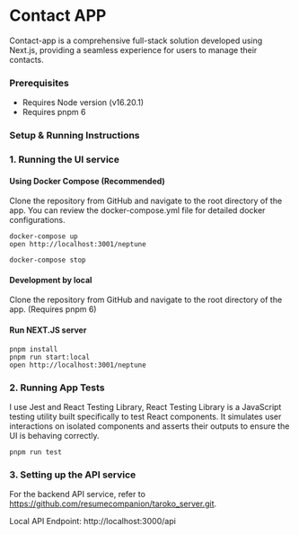 
# Contact APP

Contact-app is a comprehensive full-stack solution developed using Next.js, providing a seamless experience for users to manage their contacts.

### Prerequisites
*  Requires Node version (v16.20.1)
*  Requires pnpm 6


### Setup & Running Instructions

### 1. Running the UI service

  #### Using Docker Compose (Recommended)
  Clone the repository from GitHub and navigate to the root directory of the app.
  You can review the docker-compose.yml file for detailed docker configurations.

  ```
  docker-compose up
  open http://localhost:3001/neptune

  docker-compose stop
  ```

  #### Development by local
  Clone the repository from GitHub and navigate to the root directory of the app.
  (Requires pnpm 6)

  #### Run NEXT.JS server
  ```
  pnpm install
  pnpm run start:local
  open http://localhost:3001/neptune
  ```

### 2. Running App Tests
  I use Jest and React Testing Library, React Testing Library is a JavaScript testing utility built specifically to test React components. It simulates user interactions on isolated components and asserts their outputs to ensure the UI is behaving correctly.
  ```
  pnpm run test
  ```

### 3. Setting up the API service

For the backend API service, refer to https://github.com/resumecompanion/taroko_server.git.

Local API Endpoint:
http://localhost:3000/api